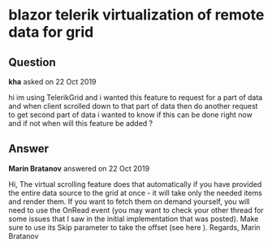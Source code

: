 # blazor telerik virtualization of remote data for grid

## Question

**kha** asked on 22 Oct 2019

hi im using TelerikGrid and i wanted this feature to request for a part of data and when client scrolled down to that part of data then do another request to get second part of data i wanted to know if this can be done right now and if not when will this feature be added ?

## Answer

**Marin Bratanov** answered on 22 Oct 2019

Hi, The virtual scrolling feature does that automatically if you have provided the entire data source to the grid at once - it will take only the needed items and render them. If you want to fetch them on demand yourself, you will need to use the OnRead event (you may want to check your other thread for some issues that I saw in the initial implementation that was posted). Make sure to use its Skip parameter to take the offset (see here ). Regards, Marin Bratanov
